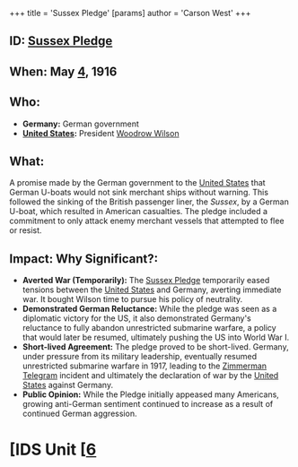 +++
 title = 'Sussex Pledge'
[params]
	author = 'Carson West'
+++
## ID: [Sussex Pledge](./../sussex-pledge/)

## When: May [4](./../4/), 1916

## Who: 
* **Germany:**  German government
* **[United States](./../united-states/):**  President [Woodrow Wilson](./../woodrow-wilson/)

## What: 
A promise made by the German government to the [United States](./../united-states/) that German U-boats would not sink merchant ships without warning.  This followed the sinking of the British passenger liner, the *Sussex*, by a German U-boat, which resulted in American casualties.  The pledge included a commitment to only attack enemy merchant vessels that attempted to flee or resist.

## Impact: Why Significant?:
* **Averted War (Temporarily):** The [Sussex Pledge](./../sussex-pledge/) temporarily eased tensions between the [United States](./../united-states/) and Germany, averting immediate war.  It bought Wilson time to pursue his policy of neutrality.
* **Demonstrated German Reluctance:** While the pledge was seen as a diplomatic victory for the US, it also demonstrated Germany's reluctance to fully abandon unrestricted submarine warfare, a policy that would later be resumed, ultimately pushing the US into World War I.
* **Short-lived Agreement:** The pledge proved to be short-lived.  Germany, under pressure from its military leadership, eventually resumed unrestricted submarine warfare in 1917, leading to the [Zimmerman Telegram](./../zimmerman-telegram/) incident and ultimately the declaration of war by the [United States](./../united-states/) against Germany.
* **Public Opinion:** While the Pledge initially appeased many Americans, growing anti-German sentiment continued to increase as a result of continued German aggression.

# [IDS Unit [[6](./../ids-unit-[[6/)